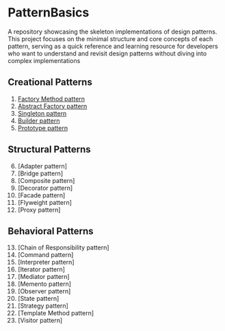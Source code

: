 # PatternBasics
A repository showcasing the skeleton implementations of design patterns. This project focuses on the minimal structure and core concepts of each pattern, serving as a quick reference and learning resource for developers who want to understand and revisit design patterns without diving into complex implementations
## Creational Patterns
1. [Factory Method pattern](https://github.com/RomanSkochko/PatternBasics/blob/main/src/main/java/org/example/PatternBasics/factory_method/processor/PaymentProcessor.java)
2. [Abstract Factory pattern](https://github.com/RomanSkochko/PatternBasics/blob/main/src/main/java/org/example/PatternBasics/abstractfactory/Example.java)
3. [Singleton pattern](https://github.com/RomanSkochko/PatternBasics/blob/main/src/main/java/org/example/PatternBasics/singleton/CacheManager.java)
4. [Builder pattern](https://github.com/RomanSkochko/PatternBasics/blob/main/src/main/java/org/example/PatternBasics/builder/Example.java)
5. [Prototype pattern](https://github.com/RomanSkochko/PatternBasics/blob/main/src/main/java/org/example/patternbasics/creational/prototype/Example.java)

## Structural Patterns
6. [Adapter pattern]
7. [Bridge pattern]
8. [Composite pattern]
9. [Decorator pattern]
10. [Facade pattern]
11. [Flyweight pattern]
12. [Proxy pattern]

## Behavioral Patterns
13. [Chain of Responsibility pattern]
14. [Command pattern]
15. [Interpreter pattern]
16. [Iterator pattern]
17. [Mediator pattern]
18. [Memento pattern]
19. [Observer pattern]
20. [State pattern]
21. [Strategy pattern]
22. [Template Method pattern]
23. [Visitor pattern]